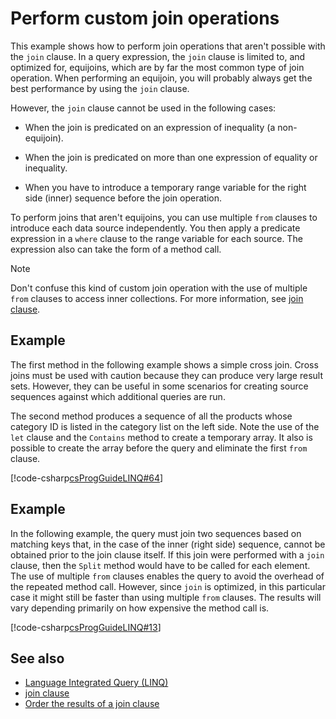 
# Perform custom join operations

This example shows how to perform join operations that aren't possible with the `join` clause. In a query expression, the `join` clause is limited to, and optimized for, equijoins, which are by far the most common type of join operation. When performing an equijoin, you will probably always get the best performance by using the `join` clause.

However, the `join` clause cannot be used in the following cases:

- When the join is predicated on an expression of inequality (a non-equijoin).

- When the join is predicated on more than one expression of equality or inequality.

- When you have to introduce a temporary range variable for the right side (inner) sequence before the join operation.

 To perform joins that aren't equijoins, you can use multiple `from` clauses to introduce each data source independently. You then apply a predicate expression in a `where` clause to the range variable for each source. The expression also can take the form of a method call.

> [!NOTE]
> Don't confuse this kind of custom join operation with the use of multiple `from` clauses to access inner collections. For more information, see [join clause](../language-reference/keywords/join-clause.md).

## Example

The first method in the following example shows a simple cross join. Cross joins must be used with caution because they can produce very large result sets. However, they can be useful in some scenarios for creating source sequences against which additional queries are run.

The second method produces a sequence of all the products whose category ID is listed in the category list on the left side. Note the use of the `let` clause and the `Contains` method to create a temporary array. It also is possible to create the array before the query and eliminate the first `from` clause.

[!code-csharp[csProgGuideLINQ#64](~/samples/snippets/csharp/concepts/linq/how-to-perform-custom-join-operations_1.cs)]

## Example

In the following example, the query must join two sequences based on matching keys that, in the case of the inner (right side) sequence, cannot be obtained prior to the join clause itself. If this join were performed with a `join` clause, then the `Split` method would have to be called for each element. The use of multiple `from` clauses enables the query to avoid the overhead of the repeated method call. However, since `join` is optimized, in this particular case it might still be faster than using multiple `from` clauses. The results will vary depending primarily on how expensive the method call is.

[!code-csharp[csProgGuideLINQ#13](~/samples/snippets/csharp/concepts/linq/how-to-perform-custom-join-operations_2.cs)]

## See also

- [Language Integrated Query (LINQ)](index.md)
- [join clause](../language-reference/keywords/join-clause.md)
- [Order the results of a join clause](order-the-results-of-a-join-clause.md)
